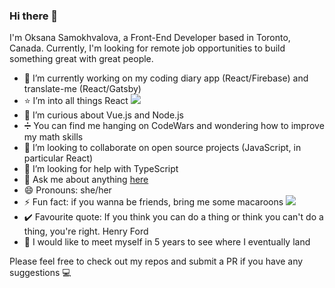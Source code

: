 ### Hi there 👋

I'm Oksana Samokhvalova, a Front-End Developer based in Toronto, Canada.
Currently, I'm looking for remote job opportunities to build something great with great people.

- 🔭 I’m currently working on my coding diary app (React/Firebase) and translate-me (React/Gatsby) 
- :star: I’m into all things React <img src="https://img.icons8.com/plasticine/20/000000/react.png"/> 
- 🌱 I’m curious about Vue.js and Node.js
- :heavy_division_sign: You can find me hanging on CodeWars and wondering how to improve my math skills
- 👯 I’m looking to collaborate on open source projects (JavaScript, in particular React)
- 🤔 I’m looking for help with TypeScript
- 💬 Ask me about anything <a href="https://twitter.com/oksanadev">here</a>
- 😄 Pronouns: she/her
- ⚡ Fun fact: if you wanna be friends, bring me some macaroons <img src="https://img.icons8.com/ios/20/000000/macaron.png"/>
- :heavy_check_mark: Favourite quote: If you think you can do a thing or think you can't do a thing, you're right. Henry Ford
- :see_no_evil: I would like to meet myself in 5 years to see where I eventually land

Please feel free to check out my repos and submit a PR if you have any suggestions :computer:
